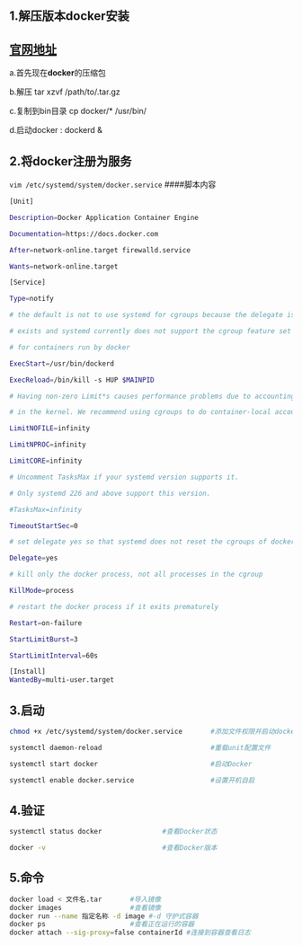 ## 1.解压版本docker安装
[官网地址](https://docs.docker.com/install/linux/docker-ce/binaries/#install-static-binaries)
---
  a.首先现在**docker**的压缩包
  
  b.解压 tar xzvf /path/to/<FILE>.tar.gz
  
  c.复制到bin目录 cp docker/* /usr/bin/
  
  d.启动docker : dockerd &
## 2.将docker注册为服务
`vim /etc/systemd/system/docker.service`
####脚本内容
```bash
[Unit]

Description=Docker Application Container Engine

Documentation=https://docs.docker.com

After=network-online.target firewalld.service

Wants=network-online.target

[Service]

Type=notify

# the default is not to use systemd for cgroups because the delegate issues still

# exists and systemd currently does not support the cgroup feature set required

# for containers run by docker

ExecStart=/usr/bin/dockerd

ExecReload=/bin/kill -s HUP $MAINPID

# Having non-zero Limit*s causes performance problems due to accounting overhead

# in the kernel. We recommend using cgroups to do container-local accounting.

LimitNOFILE=infinity

LimitNPROC=infinity

LimitCORE=infinity

# Uncomment TasksMax if your systemd version supports it.

# Only systemd 226 and above support this version.

#TasksMax=infinity

TimeoutStartSec=0

# set delegate yes so that systemd does not reset the cgroups of docker containers

Delegate=yes

# kill only the docker process, not all processes in the cgroup

KillMode=process

# restart the docker process if it exits prematurely

Restart=on-failure

StartLimitBurst=3

StartLimitInterval=60s

[Install]
WantedBy=multi-user.target
```

## 3.启动
```bash
chmod +x /etc/systemd/system/docker.service       #添加文件权限并启动docker

systemctl daemon-reload                           #重载unit配置文件

systemctl start docker                            #启动Docker

systemctl enable docker.service                   #设置开机自启
```

## 4.验证
```bash
systemctl status docker               #查看Docker状态

docker -v                             #查看Docker版本
```
## 5.命令
```bash
docker load < 文件名.tar       #导入镜像
docker images                 #查看镜像
docker run --name 指定名称 -d image #-d 守护式容器
docker ps                     #查看正在运行的容器
docker attach --sig-proxy=false containerId #连接到容器查看日志

```